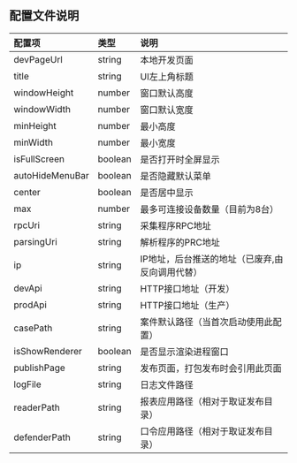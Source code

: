 ## 配置文件说明

配置项|类型|说明
:--|:--|:--
devPageUrl|string|本地开发页面
title|string|UI左上角标题
windowHeight|number|窗口默认高度
windowWidth|number|窗口默认宽度
minHeight|number|最小高度
minWidth|number|最小宽度
isFullScreen|boolean|是否打开时全屏显示
autoHideMenuBar|boolean|是否隐藏默认菜单
center|boolean|是否居中显示
max|number|最多可连接设备数量（目前为8台）
rpcUri|string|采集程序RPC地址
parsingUri|string|解析程序的PRC地址
ip|string|IP地址，后台推送的地址（已废弃,由反向调用代替）
devApi|string|HTTP接口地址（开发）
prodApi|string|HTTP接口地址（生产）
casePath|string|案件默认路径（当首次启动使用此配置）
isShowRenderer|boolean|是否显示渲染进程窗口
publishPage|string|发布页面，打包发布时会引用此页面
logFile|string|日志文件路径
readerPath|string|报表应用路径（相对于取证发布目录）
defenderPath|string|口令应用路径（相对于取证发布目录）
